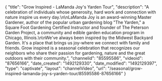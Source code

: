 {
    "title": "Grow Inspired - LaManda Joy's Yarden Tour",
    "description": "A celebration of individuals whose generosity, hard work and connection with nature inspire us every day.\n\nLaManda Joy is an award-winning Master Gardener, author of the popular urban gardening blog \"The Yarden,\" a Square Foot Gardening Certified Instructor and founder of The Peterson Garden Project, a community and edible garden education program in Chicago, Illinois.\n\nWe've always been inspired by the Midwest Backyard Garden. It's a place that brings us joy-where we connect with family and friends. Grow inspired is a seasonal celebration that recognizes our neighbors who share their passion for gardening, nature and the great outdoors with their community.",
    "channelid": "85595586",
    "videoid": "87656166",
    "date_created": "1492129330",
    "date_modified": "1492129397",
    "type": "captivate",
    "layout": "channelVideo",
    "url": "\/seasonal\/grow-inspired-lamanda-joy-s-yarden-tour\/85595586-87656166"
}